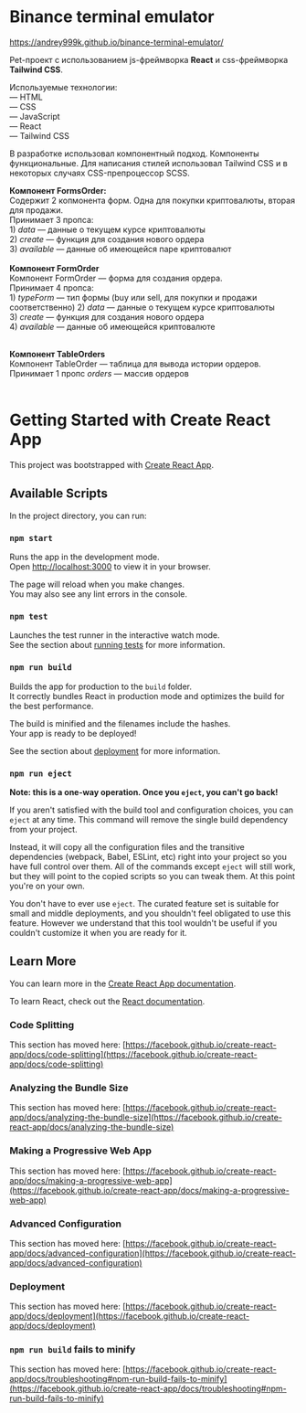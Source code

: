 # Binance terminal emulator
<https://andrey999k.github.io/binance-terminal-emulator/>

Pet-проект с использованием js-фреймворка <b>React</b> и css-фреймворка <b>Tailwind CSS</b>.

Используемые технологии:<br>
— HTML<br>
— CSS<br>
— JavaScript<br>
— React<br>
— Tailwind CSS<br>

В разработке использовал компонентный подход. Компоненты функциональные.
Для написания стилей использовал Tailwind CSS и в некоторых случаях CSS-препроцессор SCSS.

**Компонент FormsOrder:** <br>
    Содержит 2 копмонента форм. Одна для покупки криптовалюты, вторая для продажи.<br>
    Принимает 3 пропса:<br>
        1) _data_ — данные о текущем курсе криптовалюты<br>
        2) _create_ — функция для создания нового ордера<br>
        3) _available_ — данные об имеющейся паре криптовалют<br><br>
**Компонент FormOrder**<br>
    Компонент FormOrder — форма для создания ордера.<br>
    Принимает 4 пропса:<br>
        1) _typeForm_ — тип формы (buy или sell, для покупки и продажи соответственно)
        2) _data_ — данные о текущем курсе криптовалюты<br>
        3) _create_ — функция для создания нового ордера<br>
        4) _available_ — данные об имеющейся криптовалюте<br><br>
        
**Компонент TableOrders**<br>
    Компонент TableOrder — таблица для вывода истории ордеров.<br>
    Принимает 1 пропс _orders_ — массив ордеров<br><br>

# Getting Started with Create React App

This project was bootstrapped with [Create React App](https://github.com/facebook/create-react-app).

## Available Scripts

In the project directory, you can run:

### `npm start`

Runs the app in the development mode.\
Open [http://localhost:3000](http://localhost:3000) to view it in your browser.

The page will reload when you make changes.\
You may also see any lint errors in the console.

### `npm test`

Launches the test runner in the interactive watch mode.\
See the section about [running tests](https://facebook.github.io/create-react-app/docs/running-tests) for more information.

### `npm run build`

Builds the app for production to the `build` folder.\
It correctly bundles React in production mode and optimizes the build for the best performance.

The build is minified and the filenames include the hashes.\
Your app is ready to be deployed!

See the section about [deployment](https://facebook.github.io/create-react-app/docs/deployment) for more information.

### `npm run eject`

**Note: this is a one-way operation. Once you `eject`, you can't go back!**

If you aren't satisfied with the build tool and configuration choices, you can `eject` at any time. This command will remove the single build dependency from your project.

Instead, it will copy all the configuration files and the transitive dependencies (webpack, Babel, ESLint, etc) right into your project so you have full control over them. All of the commands except `eject` will still work, but they will point to the copied scripts so you can tweak them. At this point you're on your own.

You don't have to ever use `eject`. The curated feature set is suitable for small and middle deployments, and you shouldn't feel obligated to use this feature. However we understand that this tool wouldn't be useful if you couldn't customize it when you are ready for it.

## Learn More

You can learn more in the [Create React App documentation](https://facebook.github.io/create-react-app/docs/getting-started).

To learn React, check out the [React documentation](https://reactjs.org/).

### Code Splitting

This section has moved here: [https://facebook.github.io/create-react-app/docs/code-splitting](https://facebook.github.io/create-react-app/docs/code-splitting)

### Analyzing the Bundle Size

This section has moved here: [https://facebook.github.io/create-react-app/docs/analyzing-the-bundle-size](https://facebook.github.io/create-react-app/docs/analyzing-the-bundle-size)

### Making a Progressive Web App

This section has moved here: [https://facebook.github.io/create-react-app/docs/making-a-progressive-web-app](https://facebook.github.io/create-react-app/docs/making-a-progressive-web-app)

### Advanced Configuration

This section has moved here: [https://facebook.github.io/create-react-app/docs/advanced-configuration](https://facebook.github.io/create-react-app/docs/advanced-configuration)

### Deployment

This section has moved here: [https://facebook.github.io/create-react-app/docs/deployment](https://facebook.github.io/create-react-app/docs/deployment)

### `npm run build` fails to minify

This section has moved here: [https://facebook.github.io/create-react-app/docs/troubleshooting#npm-run-build-fails-to-minify](https://facebook.github.io/create-react-app/docs/troubleshooting#npm-run-build-fails-to-minify)
